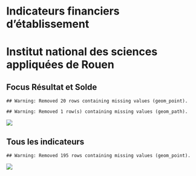 Indicateurs financiers d’établissement
================

# Institut national des sciences appliquées de Rouen

## Focus Résultat et Solde

    ## Warning: Removed 20 rows containing missing values (geom_point).

    ## Warning: Removed 1 row(s) containing missing values (geom_path).

![](institut_national_des_sciences_appliquées_de_rouen_files/figure-gfm/etab.focus-1.png)<!-- -->

## Tous les indicateurs

    ## Warning: Removed 195 rows containing missing values (geom_point).

![](institut_national_des_sciences_appliquées_de_rouen_files/figure-gfm/etab-1.png)<!-- -->
